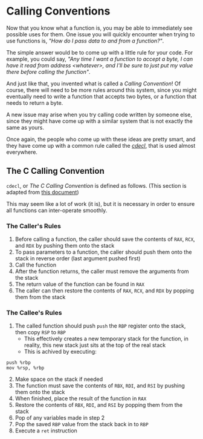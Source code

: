 # Calling Conventions

Now that you know what a function is, you may be able to immediately see possible uses for them. One issue you will quickly encounter when trying to use functions is, *"How do I pass data to and from a function?"*.

The simple answer would be to come up with a little rule for your code. For example, you could say, *"Any time I want a function to accept a byte, I can have it read from address \<whatever\>, and I'll be sure to just put my value there before calling the function"*.

And just like that, you invented what is called a *Calling Convention*! Of course, there will need to be more rules around this system, since you might eventually need to write a function that accepts two bytes, or a function that needs to return a byte.

A new issue may arise when you try calling code written by someone else, since they might have come up with a similar system that is not exactly the same as yours.

Once again, the people who come up with these ideas are pretty smart, and they have come up with a common rule called the [*cdecl*](https://en.wikipedia.org/wiki/X86_calling_conventions#cdecl), that is used almost everywhere.

## The C Calling Convention

`cdecl`, or *The C Calling Convention* is defined as follows. (This section is adapted from [this document](https://aaronbloomfield.github.io/pdr/book/x86-32bit-ccc-chapter.pdf))

This may seem like a lot of work (it is), but it is necessary in order to ensure all functions can inter-operate smoothly.

### The Caller's Rules

 1. Before calling a function, the caller should save the contents of `RAX`, `RCX`, and `RDX` by pushing them onto the stack
 2. To pass parameters to a function, the caller should push them onto the stack in reverse order (last argument pushed first)
 3. Call the function
 4. After the function returns, the caller must remove the arguments from the stack
 5. The return value of the function can be found in `RAX`
 6. The caller can then restore the contents of `RAX`, `RCX`, and `RDX` by popping them from the stack

### The Callee's Rules

 1. The called function should push `push` the `RBP` register onto the stack, then copy `RSP` to `RBP`
    - This effectively creates a new temporary stack for the function, in reality, this new stack just sits at the top of the real stack
    - This is achived by executing:

```x86asm
push %rbp
mov %rsp, %rbp
```

   2. Make space on the stack if needed
   3. The function must save the contents of `RBX`, `RDI`, and `RSI` by pushing them onto the stack
   4. When finished, place the result of the function in `RAX`
   5. Restore the contents of `RBX`, `RDI`, and `RSI` by popping them from the stack
   6. Pop of any variables made in step 2
   7. Pop the saved `RBP` value from the stack back in to `RBP`
   8. Execute a `ret` instruction

